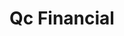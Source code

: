---
title: Qc Financial
slug: qc-financial
updated-on: '2024-05-30T13:44:31.749Z'
created-on: '2024-05-30T13:41:46.671Z'
published-on: '2024-05-30T13:54:32.469Z'
f_city-state-2:
- cms/city/troy-mo.md
- cms/city/aurora-mo.md
- cms/city/joplin-mo.md
- cms/city/dayton-oh.md
- cms/city/carson-city-nv.md
f_locations:
- cms/payday-loan/qc-financial-24774.md
- cms/payday-loan/qc-financial-24775.md
- cms/payday-loan/qc-financial-24776.md
- cms/payday-loan/qc-financial-24777.md
- cms/payday-loan/qc-financial-24778.md
f_states:
- cms/state/missouri.md
- cms/state/ohio.md
- cms/state/nevada.md
layout: '[company].html'
tags: company
---